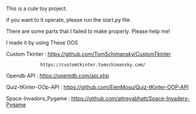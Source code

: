 This is a cute toy project. 

if you want to it operate, please run the start.py file. 

There are some parts that I failed to make properly. Please help me! 


I made it by using These OOS 

Custom Tkinter : https://github.com/TomSchimansky/CustomTkinter 

                 https://customtkinter.tomschimansky.com/ 
                 

Opendb API : https://opentdb.com/api.php 


Quiz-tKinter-OOp-API : https://github.com/EienMosu/Quiz-tKinter-OOP-API 


Space-Invadors_Pygame : https://github.com/attreyabhatt/Space-Invaders-Pygame 

